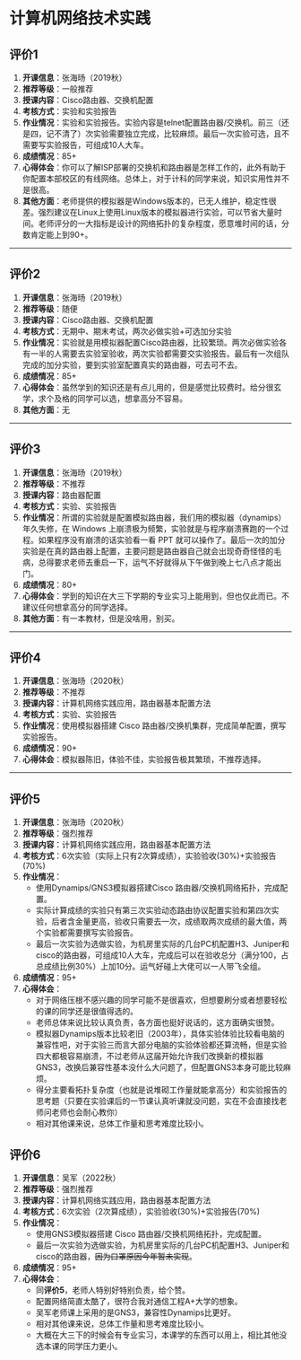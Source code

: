 # 计算机网络技术实践

## 评价1

1. **开课信息**：张海旸（2019秋）
2. **推荐等级**：一般推荐
3. **授课内容**：Cisco路由器、交换机配置
4. **考核方式**：实验和实验报告
5. **作业情况**：实验和实验报告。实验内容是telnet配置路由器/交换机。前三（还是四，记不清了）次实验需要独立完成，比较麻烦。最后一次实验可选，且不需要写实验报告，可组成10人大车。
6. **成绩情况**：85+
7. **心得体会**：你可以了解ISP部署的交换机和路由器是怎样工作的，此外有助于你配置本部校区的有线网络。总体上，对于计科的同学来说，知识实用性并不是很高。
8. **其他方面**：老师提供的模拟器是Windows版本的，已无人维护，稳定性很差。强烈建议在Linux上使用Linux版本的模拟器进行实验，可以节省大量时间。老师评分的一大指标是设计的网络拓扑的复杂程度，愿意堆时间的话，分数肯定能上到90+。

---

## 评价2

1. **开课信息**：张海旸（2019秋）
2. **推荐等级**：随便
3. **授课内容**：Cisco路由器、交换机配置
4. **考核方式**：无期中、期末考试，两次必做实验+可选加分实验
5. **作业情况**：实验就是用模拟器配置Cisco路由器，比较繁琐。两次必做实验各有一半的人需要去实验室验收，两次实验都需要交实验报告。最后有一次组队完成的加分实验，要到实验室配置真实的路由器，可去可不去。
6. **成绩情况**：85+
7. **心得体会**：虽然学到的知识还是有点儿用的，但是感觉比较费时。给分很玄学，求个及格的同学可以选，想拿高分不容易。
8. **其他方面**：无

---

## 评价3

1. **开课信息**：张海旸（2019秋）
2. **推荐等级**：不推荐
3. **授课内容**：路由器配置
4. **考核方式**：实验、实验报告
5. **作业情况**：所谓的实验就是配置模拟路由器，我们用的模拟器（dynamips）年久失修，在 Windows 上崩溃极为频繁，实验就是与程序崩溃赛跑的一个过程。如果程序没有崩溃的话实验看一看 PPT 就可以操作了。最后一次的加分实验是在真的路由器上配置，主要问题是路由器自己就会出现奇奇怪怪的毛病，总得要求老师去重启一下，运气不好就得从下午做到晚上七八点才能出门。
6. **成绩情况**：80+
7. **心得体会**：学到的知识在大三下学期的专业实习上能用到，但也仅此而已。不建议任何想拿高分的同学选择。
8. **其他方面**：有一本教材，但是没啥用，别买。

---

## 评价4

1. **开课信息**：张海旸（2020秋）
2. **推荐等级**：不推荐
3. **授课内容**：计算机网络实践应用，路由器基本配置方法
4. **考核方式**：实验、实验报告
5. **作业情况**：使用模拟器搭建 Cisco 路由器/交换机集群，完成简单配置，撰写实验报告。
6. **成绩情况**：90+
7. **心得体会**：模拟器陈旧，体验不佳，实验报告极其繁琐，不推荐选择。

---

## 评价5

1. **开课信息**：张海旸（2020秋）
2. **推荐等级**：强烈推荐
3. **授课内容**：计算机网络实践应用，路由器基本配置方法
4. **考核方式**：6次实验（实际上只有2次算成绩），实验验收(30%)+实验报告(70%)
5. **作业情况**：
   - 使用Dynamips/GNS3模拟器搭建Cisco 路由器/交换机网络拓扑，完成配置。
   - 实际计算成绩的实验只有第三次实验动态路由协议配置实验和第四次实验，后者含金量更高，验收只需要去一次，成绩取两次成绩的最大值，两个实验都需要撰写实验报告。
   - 最后一次实验为选做实验，为机房里实际的几台PC机配置H3、Juniper和cisco的路由器，可组成10人大车，完成后可以在验收总分（满分100，占总成绩比例30%）上加10分。运气好碰上大佬可以一人带飞全组。
6. **成绩情况**：95+
7. **心得体会**：
   - 对于网络压根不感兴趣的同学可能不是很喜欢，但想要刷分或者想要轻松的课的同学还是很值得选的。
   - 老师总体来说比较认真负责，各方面也挺好说话的，这方面确实很赞。
   - 模拟器Dynamips版本比较老旧（2003年），具体实验体验比较看电脑的兼容性吧，对于实验三而言大部分电脑的实验体验都还算流畅，但是实验四大都极容易崩溃，不过老师从这届开始允许我们改换新的模拟器GNS3，改换后兼容性基本没什么大问题了，但配置GNS3本身可能比较麻烦。
   - 得分主要看拓扑复杂度（也就是说堆砌工作量就能拿高分）和实验报告的思考题（只要在实验课后的一节课认真听课就没问题，实在不会直接找老师问老师也会耐心教你）
   - 相对其他课来说，总体工作量和思考难度比较小。

## 评价6

1. **开课信息**：吴军（2022秋）
2. **推荐等级**：强烈推荐
3. **授课内容**：计算机网络实践应用，路由器基本配置方法
4. **考核方式**：6次实验（2次算成绩），实验验收(30%)+实验报告(70%)
5. **作业情况**：
   - 使用GNS3模拟器搭建 Cisco 路由器/交换机网络拓扑，完成配置。
   - 最后一次实验为选做实验，为机房里实际的几台PC机配置H3、Juniper和cisco的路由器，~~因为口罩原因今年暂未实现~~。
6. **成绩情况**：95+
7. **心得体会**：
   - 同**评价5**，老师人特别好特别负责，给个赞。
   - 配置网络简直太酷了，很符合我对通信工程A+大学的想象。
   - 吴军老师课上采用的是GNS3，兼容性Dynamips比更好。
   - 相对其他课来说，总体工作量和思考难度比较小。
   - 大概在大三下的时候会有专业实习，本课学的东西可以用上，相比其他没选本课的同学压力更小。
